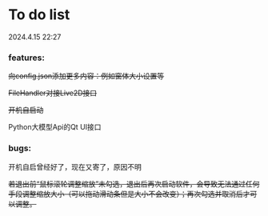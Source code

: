 # To do list

2024.4.15 22:27

### features:

~~向config.json添加更多内容：例如窗体大小设置等~~

~~FileHandler对接Live2D接口~~

~~开机自启动~~

Python大模型Api的Qt UI接口

### bugs:

开机自启曾经好了，现在又寄了，原因不明

~~若退出前“鼠标滚轮调整缩放”未勾选，退出后再次启动软件，会导致无法通过任何手段调整缩放大小（可以拖动滑动条但是大小不会改变）；再次勾选并取消后才可以调整。~~
